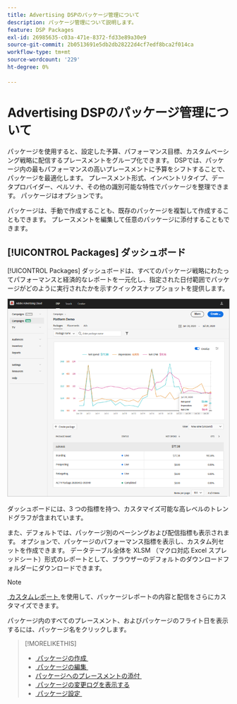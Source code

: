 ```yaml
---
title: Advertising DSPのパッケージ管理について
description: パッケージ管理について説明します。
feature: DSP Packages
exl-id: 26985635-c03a-471e-8372-fd33e89a30e9
source-git-commit: 2b0513691e5db2db28222d4cf7edf8bca2f014ca
workflow-type: tm+mt
source-wordcount: '229'
ht-degree: 0%

---
```


# Advertising DSPのパッケージ管理について

パッケージを使用すると、設定した予算、パフォーマンス目標、カスタムペーシング戦略に配信するプレースメントをグループ化できます。 DSPでは、パッケージ内の最もパフォーマンスの高いプレースメントに予算をシフトすることで、パッケージを最適化します。 プレースメント形式、インベントリタイプ、データプロバイダー、ペルソナ、その他の識別可能な特性でパッケージを整理できます。 パッケージはオプションです。

パッケージは、手動で作成することも、既存のパッケージを複製して作成することもできます。 プレースメントを編集して任意のパッケージに添付することもできます。

## [!UICONTROL Packages] ダッシュボード

[!UICONTROL Packages] ダッシュボードは、すべてのパッケージ戦略にわたってパフォーマンスと経済的なレポートを一元化し、指定された日付範囲でパッケージがどのように実行されたかを示すクイックスナップショットを提供します。

![&#x200B; パッケージダッシュボード &#x200B;](/help/dsp/assets/package-dashboard.png)

ダッシュボードには、3 つの指標を持つ、カスタマイズ可能な高レベルのトレンドグラフが含まれています。

また、デフォルトでは、パッケージ別のペーシングおよび配信指標も表示されます。 オプションで、パッケージのパフォーマンス指標を表示し、カスタム列セットを作成できます。 データテーブル全体を XLSM （マクロ対応 Excel スプレッドシート）形式のレポートとして、ブラウザーのデフォルトのダウンロードフォルダーにダウンロードできます。

>[!NOTE]
>
>[&#x200B; カスタムレポート &#x200B;](/help/dsp/reports/report-about.md) を使用して、パッケージレポートの内容と配信をさらにカスタマイズできます。

パッケージ内のすべてのプレースメント、およびパッケージのフライト日を表示するには、パッケージ名をクリックします。

>[!MORELIKETHIS]
>
>* [&#x200B; パッケージの作成 &#x200B;](package-create.md)
>* [&#x200B; パッケージの編集 &#x200B;](package-edit.md)
>* [&#x200B; パッケージへのプレースメントの添付 &#x200B;](package-attach-placement.md)
>* [&#x200B; パッケージの変更ログを表示する &#x200B;](package-change-log.md)
>* [&#x200B; パッケージ設定 &#x200B;](package-settings.md)
